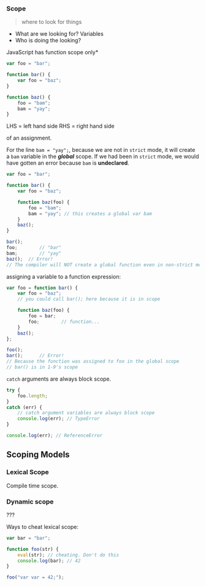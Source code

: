 ### Scope
> where to look for things
- What are we looking for? Variables
- Who is doing the looking? 

JavaScript has function scope only*

```javascript 
var foo = "bar";

function bar() {
	var foo = "baz";
}

function baz() { 
	foo = "bam";
	bam = "yay";
}
```

LHS = left hand side
RHS = right hand side 

of an assignment. 

For the line `bam = "yay";`, because we are not in `strict` mode, it will create a `bam` variable in the _**global**_ scope. If we had been in `strict` mode, we would have gotten an error because `bam` is **undeclared**.


```javascript
var foo = "bar";

function bar() { 
	var foo = "baz";

	function baz(foo) { 
		foo = "bam";
		bam = "yay"; // this creates a global var bam
	}
	baz();
}

bar();
foo;		// "bar"
bam;		// "yay"
baz();	// Error! 
// The compiler will NOT create a global function even in non-strict mode
```

assigning a variable to a function expression: 
```javascript
var foo = function bar() { 
	var foo = "baz";
	// you could call bar(); here because it is in scope

	function baz(foo) { 
		foo = bar;
		foo; 		// function...
	}
	baz();
};

foo();
bar();		// Error! 
// Because the function was assigned to foo in the global scope
// bar() is in 1-9's scope
```

`catch` arguments are always block scope. 
```javascript
try { 
	foo.length;
}
catch (err) { 
	// catch argument variables are always block scope 
	console.log(err); // TypeError
}

console.log(err); // ReferenceError
```

## Scoping Models 

### Lexical Scope
Compile time scope. 

### Dynamic scope
??? 

Ways to cheat lexical scope: 
```javascript
var bar = "bar";

function foo(str) { 
	eval(str); // cheating. Don't do this
	console.log(bar); // 42
}

foo("var var = 42;");
```



